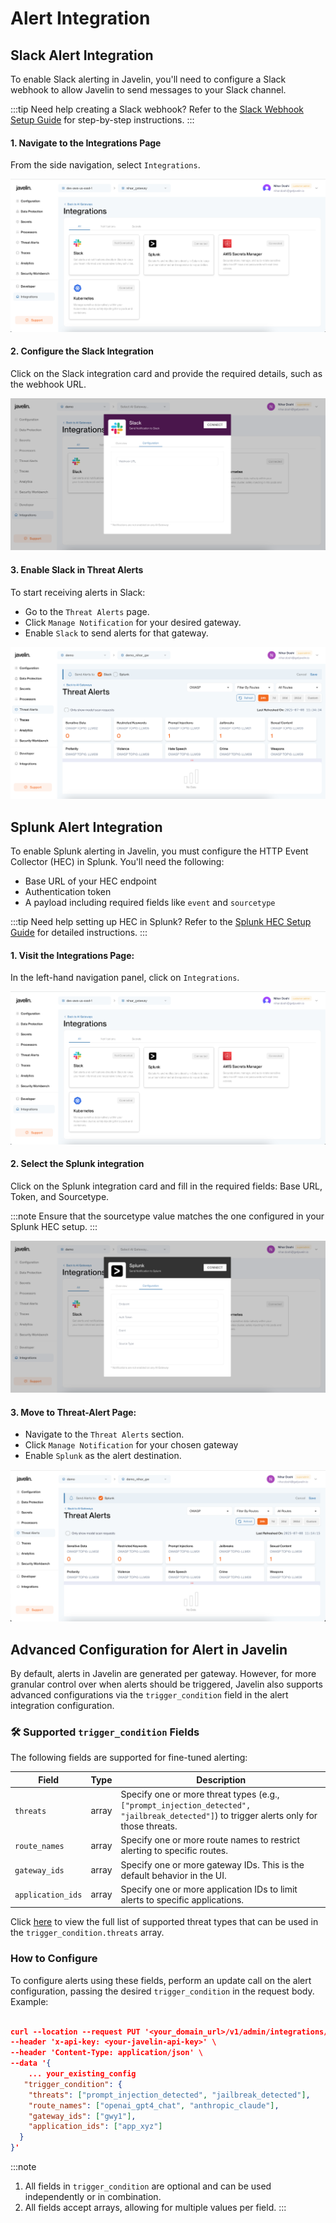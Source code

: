 # Alert Integration

## Slack Alert Integration

To enable Slack alerting in Javelin, you'll need to configure a Slack webhook to allow Javelin to send messages to your Slack channel.

:::tip Need help creating a Slack webhook?
Refer to the [Slack Webhook Setup Guide](/docs/javelin-admin/alerts/slack/overview.md) for step-by-step instructions.
:::

#### 1. **Navigate to the Integrations Page**

From the side navigation, select `Integrations`.

![Integration Page Image](../../../static/img/alerts/integration-page.png)

#### 2. **Configure the Slack Integration**

Click on the Slack integration card and provide the required details, such as the webhook URL.

![Slack Config Page Image](../../../static/img/alerts/slack-page.png)

#### 3. **Enable Slack in Threat Alerts**

To start receiving alerts in Slack:
 - Go to the `Threat Alerts` page.
 - Click `Manage Notification` for your desired gateway.
 - Enable `Slack` to send alerts for that gateway.

![Threat Alert Overview Image](../../../static/img/alerts/save-page-slack.png)

## Splunk Alert Integration

To enable Splunk alerting in Javelin, you must configure the HTTP Event Collector (HEC) in Splunk. You'll need the following:
 - Base URL of your HEC endpoint
 - Authentication token
 - A payload including required fields like `event` and `sourcetype`

:::tip Need help setting up HEC in Splunk?
Refer to the [Splunk HEC Setup Guide](/docs/javelin-admin/alerts/splunk/overview.md) for detailed instructions.
:::

#### 1. **Visit the Integrations Page:**

In the left-hand navigation panel, click on `Integrations`.

![Integration Page Image](../../../static/img/alerts/integration-page.png)

#### 2. **Select the Splunk integration**

Click on the Splunk integration card and fill in the required fields: Base URL, Token, and Sourcetype.

:::note
Ensure that the sourcetype value matches the one configured in your Splunk HEC setup.
:::

![Splunk Config Page Image](../../../static/img/alerts/splunk-page.png)

#### 3. **Move to Threat-Alert Page:**

- Navigate to the `Threat Alerts` section.
- Click `Manage Notification` for your chosen gateway
- Enable `Splunk` as the alert destination.

![Threat Alert Overview Image](../../../static/img/alerts/save-page.png)

<!-- This setup enables Javelin to send alerts to both Slack and Splunk effectively. -->

## Advanced Configuration for Alert in Javelin

By default, alerts in Javelin are generated per gateway. However, for more granular control over when alerts should be triggered, Javelin also supports advanced configurations via the `trigger_condition` field in the alert integration configuration.

### 🛠️ Supported `trigger_condition` Fields

The following fields are supported for fine-tuned alerting:

| Field          | Type  | Description                                                                                                            |
| -------------- | ----- | ---------------------------------------------------------------------------------------------------------------------- |
| `threats`      | array | Specify one or more threat types (e.g., `["prompt_injection_detected", "jailbreak_detected"]`) to trigger alerts only for those threats. |
| `route_names`       | array | Specify one or more route names to restrict alerting to specific routes.                                               |
| `gateway_ids`     | array | Specify one or more gateway IDs. This is the default behavior in the UI.                                               |
| `application_ids` | array | Specify one or more application IDs to limit alerts to specific applications.                                          |

<!-- Click here to get list of [threats] -->
Click [here](/docs/javelin-admin/threats/overview.md) to view the full list of supported threat types that can be used in the `trigger_condition.threats` array.

### How to Configure

To configure alerts using these fields, perform an update call on the alert configuration, passing the desired `trigger_condition` in the request body. Example:

```json

curl --location --request PUT '<your_domain_url>/v1/admin/integrations/config/<alert-id>' \
--header 'x-api-key: <your-javelin-api-key>' \
--header 'Content-Type: application/json' \
--data '{
    ... your_existing_config
   "trigger_condition": {
    "threats": ["prompt_injection_detected", "jailbreak_detected"],
    "route_names": ["openai_gpt4_chat", "anthropic_claude"],
    "gateway_ids": ["gwy1"],
    "application_ids": ["app_xyz"]
  }
}'

```

:::note 
1. All fields in `trigger_condition` are optional and can be used independently or in combination.
2. All fields accept arrays, allowing for multiple values per field.
:::

<!-- ## Steps to Configure an Alert -->

<!-- To configure an alert in the Javelin application, follow these steps: -->

<!-- ### 1. Create a New Alert

Perform a **POST** request to:

```
https://your-api-domain.com/v1/admin/alerts/config
```

with the following JSON body:

### Important Configuration Fields

- **name**: The name of the alert configuration.
- **receiver_type**: Can be `slack` or `splunk`.
- **enabled**: Boolean value (`true` or `false`) indicating if the alert is active.
- **configuration**: Contains specific parameters based on the receiver type.
    - For **Slack**, Javelin requires:
        - `webhook_url`: The Slack webhook URL.
    - For **Splunk**, Javelin requires:
        - `endpoint`: The Splunk HEC endpoint.
        - `token`: The authentication token.
        - `payload`: Contains `event` and `sourcetype`.
- **trigger_condition**: Specifies when the alert should be triggered (e.g., matching threat types).
    - The alert is triggered when any of the specified conditions match.
    - Supported fields:
        1. **account_ids**: Can contain a list of account IDs to trigger alerts based on specific accounts.
        2. **gateway_names**: Can contain a list of gateway names to trigger alerts based on specific gateway.
        3. **application_ids**: Can contain a list of application IDs to trigger alerts based on specific applications.
        4. **route_names**: Can contain a list of route names to trigger alerts when specific routes are accessed.
        5. **threats**: Can contain a list of threats; the alert is triggered when any of these threats are detected.
- **severity**: Defines the severity level of the alert (`low`, `medium`, `high`).

### Example Alert Configuration (Splunk)

```json
{
    "name": "Splunk alert",
    "receiver_type": "splunk",
    "enabled": true,
    "configuration": {
        "token": "<token>",
        "payload": {
            "event": "Javelin trigger",
            "sourcetype": "<sourcetype>"
        },
        "endpoint": "https://<splunk_url>:<port>/services/collector/raw"
    },
    "trigger_condition": {
        "threats": [
            "prompt_injection_detected",
            "sensitive_data_replaced"
        ]
    },
    "severity": "high"
}
```

---

### 2. Update an Existing Alert

To update an alert configuration, perform a **PUT** request to:

```
https://your-api-domain.com/v1/admin/alerts/config/<alert_id>
```

with the full alert configuration including any updated fields.

Ensure you send the complete payload, not just the modified fields.

This allows Javelin to properly store and apply the updated alert settings. -->